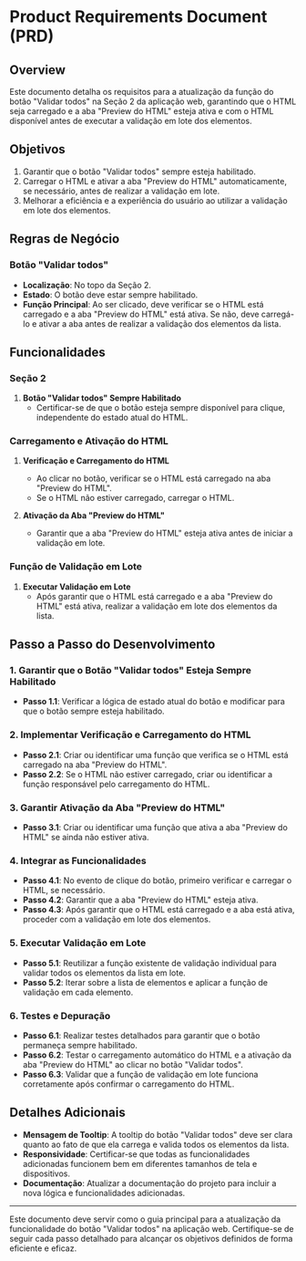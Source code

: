 # Product Requirements Document (PRD)  
   
## Overview  
   
Este documento detalha os requisitos para a atualização da função do botão "Validar todos" na Seção 2 da aplicação web, garantindo que o HTML seja carregado e a aba "Preview do HTML" esteja ativa e com o HTML disponível antes de executar a validação em lote dos elementos.  
   
## Objetivos  
   
1. Garantir que o botão "Validar todos" sempre esteja habilitado.  
2. Carregar o HTML e ativar a aba "Preview do HTML" automaticamente, se necessário, antes de realizar a validação em lote.  
3. Melhorar a eficiência e a experiência do usuário ao utilizar a validação em lote dos elementos.  
   
## Regras de Negócio  
   
### Botão "Validar todos"  
   
- **Localização**: No topo da Seção 2.  
- **Estado**: O botão deve estar sempre habilitado.  
- **Função Principal**: Ao ser clicado, deve verificar se o HTML está carregado e a aba "Preview do HTML" está ativa. Se não, deve carregá-lo e ativar a aba antes de realizar a validação dos elementos da lista.  
   
## Funcionalidades  
   
### Seção 2  
   
1. **Botão "Validar todos" Sempre Habilitado**  
    - Certificar-se de que o botão esteja sempre disponível para clique, independente do estado atual do HTML.  
   
### Carregamento e Ativação do HTML  
   
1. **Verificação e Carregamento do HTML**  
    - Ao clicar no botão, verificar se o HTML está carregado na aba "Preview do HTML".  
    - Se o HTML não estiver carregado, carregar o HTML.  
   
2. **Ativação da Aba "Preview do HTML"**  
    - Garantir que a aba "Preview do HTML" esteja ativa antes de iniciar a validação em lote.  
   
### Função de Validação em Lote  
   
1. **Executar Validação em Lote**  
    - Após garantir que o HTML está carregado e a aba "Preview do HTML" está ativa, realizar a validação em lote dos elementos da lista.  
   
## Passo a Passo do Desenvolvimento  
   
### 1. Garantir que o Botão "Validar todos" Esteja Sempre Habilitado  
   
- **Passo 1.1**: Verificar a lógica de estado atual do botão e modificar para que o botão sempre esteja habilitado.  
   
### 2. Implementar Verificação e Carregamento do HTML  
   
- **Passo 2.1**: Criar ou identificar uma função que verifica se o HTML está carregado na aba "Preview do HTML".  
- **Passo 2.2**: Se o HTML não estiver carregado, criar ou identificar a função responsável pelo carregamento do HTML.  
   
### 3. Garantir Ativação da Aba "Preview do HTML"  
   
- **Passo 3.1**: Criar ou identificar uma função que ativa a aba "Preview do HTML" se ainda não estiver ativa.  
   
### 4. Integrar as Funcionalidades  
   
- **Passo 4.1**: No evento de clique do botão, primeiro verificar e carregar o HTML, se necessário.  
- **Passo 4.2**: Garantir que a aba "Preview do HTML" esteja ativa.  
- **Passo 4.3**: Após garantir que o HTML está carregado e a aba está ativa, proceder com a validação em lote dos elementos.  
   
### 5. Executar Validação em Lote  
   
- **Passo 5.1**: Reutilizar a função existente de validação individual para validar todos os elementos da lista em lote.  
- **Passo 5.2**: Iterar sobre a lista de elementos e aplicar a função de validação em cada elemento.  
   
### 6. Testes e Depuração  
   
- **Passo 6.1**: Realizar testes detalhados para garantir que o botão permaneça sempre habilitado.  
- **Passo 6.2**: Testar o carregamento automático do HTML e a ativação da aba "Preview do HTML" ao clicar no botão "Validar todos".  
- **Passo 6.3**: Validar que a função de validação em lote funciona corretamente após confirmar o carregamento do HTML.  
   
## Detalhes Adicionais  
   
- **Mensagem de Tooltip**: A tooltip do botão "Validar todos" deve ser clara quanto ao fato de que ela carrega e valida todos os elementos da lista.  
- **Responsividade**: Certificar-se que todas as funcionalidades adicionadas funcionem bem em diferentes tamanhos de tela e dispositivos.  
- **Documentação**: Atualizar a documentação do projeto para incluir a nova lógica e funcionalidades adicionadas.  
   
---  
   
Este documento deve servir como o guia principal para a atualização da funcionalidade do botão "Validar todos" na aplicação web. Certifique-se de seguir cada passo detalhado para alcançar os objetivos definidos de forma eficiente e eficaz.